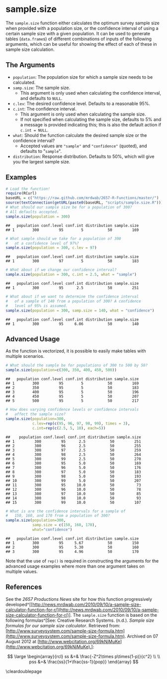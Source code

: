 



# sample.size

The `sample.size` function either calculates the optimum survey sample size when provided with a population size, or the confidence interval of using a certain sample size with a given population. It can be used to generate tables (`data.frame`s) of different combinations of inputs of the following arguments, which can be useful for showing the effect of each of these in sample size calculation.

## The Arguments

* `population`: The population size for which a sample size needs to be calculated.
* `samp.size`: The sample size. 
    * This argument is only used when calculating the confidence interval, and defaults to `NULL`.
* `c.lev`: The desired confidence level. Defaults to a reasonable 95%.
* `c.int`: The confidence interval.
    * This argument is only used when calculating the sample size.
    * If not specified when calculating the sample size, defaults to 5% and a message is provided indicating this; this is also the default action if `c.int = NULL`.
* `what`: Should the function calculate the desired sample size or the confidence interval?
    * Accepted values are `"sample"` and `"confidence"` (quoted), and defaults to "`sample`".
* `distribution`: Response distribution. Defaults to 50%, which will give you the largest sample size. 

## Examples


```r
# Load the function!
require(RCurl)
baseURL = c("https://raw.github.com/mrdwab/2657-R-Functions/master/")
source(textConnection(getURL(paste0(baseURL, "scripts/sample.size.R"))))
# What should our sample size be for a population of 300?
# All defaults accepted.
sample.size(population = 300)
```

```
##   population conf.level conf.int distribution sample.size
## 1        300         95        5           50         169
```

```r
# What sample should we take for a population of 300
#   at a confidence level of 97%?
sample.size(population = 300, c.lev = 97)
```

```
##   population conf.level conf.int distribution sample.size
## 1        300         97        5           50         183
```

```r
# What about if we change our confidence interval?
sample.size(population = 300, c.int = 2.5, what = "sample")
```

```
##   population conf.level conf.int distribution sample.size
## 1        300         95      2.5           50         251
```

```r
# What about if we want to determine the confidence interval
#   of a sample of 140 from a population of 300? A confidence
#   level of 95% is assumed.
sample.size(population = 300, samp.size = 140, what = "confidence")
```

```
##   population conf.level conf.int distribution sample.size
## 1        300         95     6.06           50         140
```


## Advanced Usage

As the function is vectorized, it is possible to easily make tables with multiple scenarios.


```r
# What should the sample be for populations of 300 to 500 by 50?
sample.size(population=c(300, 350, 400, 450, 500))
```

```
##   population conf.level conf.int distribution sample.size
## 1        300         95        5           50         169
## 2        350         95        5           50         183
## 3        400         95        5           50         196
## 4        450         95        5           50         207
## 5        500         95        5           50         217
```

```r
# How does varying confidence levels or confidence intervals
#   affect the sample size?
sample.size(population=300, 
            c.lev=rep(c(95, 96, 97, 98, 99), times = 3),
            c.int=rep(c(2.5, 5, 10), each=5))
```

```
##    population conf.level conf.int distribution sample.size
## 1         300         95      2.5           50         251
## 2         300         96      2.5           50         255
## 3         300         97      2.5           50         259
## 4         300         98      2.5           50         264
## 5         300         99      2.5           50         270
## 6         300         95      5.0           50         169
## 7         300         96      5.0           50         176
## 8         300         97      5.0           50         183
## 9         300         98      5.0           50         193
## 10        300         99      5.0           50         207
## 11        300         95     10.0           50          73
## 12        300         96     10.0           50          78
## 13        300         97     10.0           50          85
## 14        300         98     10.0           50          93
## 15        300         99     10.0           50         107
```

```r
# What is are the confidence intervals for a sample of
#   150, 160, and 170 from a population of 300?
sample.size(population=300, 
            samp.size = c(150, 160, 170), 
            what="confidence")
```

```
##   population conf.level conf.int distribution sample.size
## 1        300         95     5.67           50         150
## 2        300         95     5.30           50         160
## 3        300         95     4.96           50         170
```


Note that the use of `rep()` is required in constructing the arguments for the advanced usage examples where more than one argument takes on multiple values.

## References

See the *2657 Productions News* site for how this function progressively developed^[[http://news.mrdwab.com/2010/09/10/a-sample-size-calculator-function-for-r/](http://news.mrdwab.com/2010/09/10/a-sample-size-calculator-function-for-r/)]. The `sample.size` function is based on the following formulas^[See: Creative Research Systems. (n.d.). *Sample size formulas for our sample size calculator*. Retrieved from: [http://www.surveysystem.com/sample-size-formula.htm](http://www.surveysystem.com/sample-size-formula.htm). Archived on 07 August 2012 at [http://www.webcitation.org/69kNjMuKe](http://www.webcitation.org/69kNjMuKe).]:

$$
\large 
\begin{array}{rcl}
ss &=& \frac{-Z^2\times p\times(1-p)}{c^2} \\ \\
pss &=& \frac{ss}{1+\frac{ss-1}{pop}}
\end{array}
$$

\cleardoublepage
